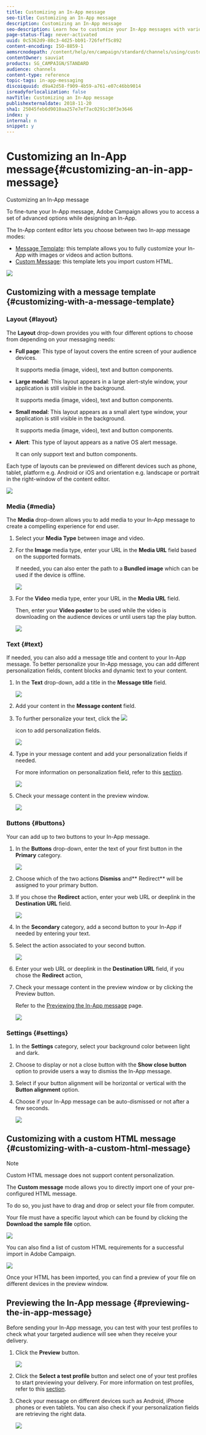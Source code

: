 ```yaml
---
title: Customizing an In-App message
seo-title: Customizing an In-App message
description: Customizing an In-App message
seo-description: Learn how to customize your In-App messages with various options.
page-status-flag: never-activated
uuid: 0c5362d9-88c3-4d25-bb91-726feff5c892
content-encoding: ISO-8859-1
aemsrcnodepath: /content/help/en/campaign/standard/channels/using/customizing-an-in-app-message
contentOwner: sauviat
products: SG_CAMPAIGN/STANDARD
audience: channels
content-type: reference
topic-tags: in-app-messaging
discoiquuid: d9a42d58-f909-4b59-a761-e07c46bb9014
isreadyforlocalization: false
navTitle: Customizing an In-App message
publishexternaldate: 2018-11-20
sha1: 25045feb6d9010aa257e7ef7ac0291c30f3e3646
index: y
internal: n
snippet: y
---
```


# Customizing an In-App message{#customizing-an-in-app-message}

Customizing an In-App message

To fine-tune your In-App message, Adobe Campaign allows you to access a set of advanced options while designing an In-App.

The In-App content editor lets you choose between two In-app message modes:

* [Message Template](../../channels/using/customizing-an-in-app-message.md#customizing-with-a-message-template): this template allows you to fully customize your In-App with images or videos and action buttons.
* [Custom Message](../../channels/using/customizing-an-in-app-message.md#customizing-with-a-custom-html-message): this template lets you import custom HTML.

![](assets/inapp_customize_1.png)

## Customizing with a message template {#customizing-with-a-message-template}

### Layout {#layout}

The **Layout** drop-down provides you with four different options to choose from depending on your messaging needs:

* **Full page**: This type of layout covers the entire screen of your audience devices.

  It supports media (image, video), text and button components.

* **Large modal**: This layout appears in a large alert-style window, your application is still visible in the background.

  It supports media (image, video), text and button components.

* **Small modal**: This layout appears as a small alert type window, your application is still visible in the background.

  It supports media (image, video), text and button components.

* **Alert**: This type of layout appears as a native OS alert message.

  It can only support text and button components.

Each type of layouts can be previewed on different devices such as phone, tablet, platform e.g. Android or iOS and orientation e.g. landscape or portrait in the right-window of the content editor.

![](assets/inapp_customize_4.png)

### Media {#media}

The **Media** drop-down allows you to add media to your In-App message to create a compelling experience for end user.

1. Select your **Media Type** between image and video.
1. For the **Image** media type, enter your URL in the **Media URL** field based on the supported formats.

   If needed, you can also enter the path to a **Bundled image** which can be used if the device is offline.

   ![](assets/inapp_customize_5.png)

1. For the **Video** media type, enter your URL in the **Media URL** field.

   Then, enter your **Video poster** to be used while the video is downloading on the audience devices or until users tap the play button.

   ![](assets/inapp_customize_6.png)

### Text {#text}

If needed, you can also add a message title and content to your In-App message. To better personalize your In-App message, you can add different personalization fields, content blocks and dynamic text to your content.

1. In the **Text** drop-down, add a title in the **Message title** field.

   ![](assets/inapp_customize_9.png)

1. Add your content in the **Message content** field.
1. To further personalize your text, click the  ![](assets/edit_darkgrey-24px.png)

   icon to add personalization fields.

   ![](assets/inapp_customize_8.png)

1. Type in your message content and add your personalization fields if needed.

   For more information on personalization field, refer to this [section](../../designing/using/inserting-a-personalization-field.md).

   ![](assets/inapp_customize_10.png)

1. Check your message content in the preview window.

   ![](assets/inapp_customize_11.png)

### Buttons {#buttons}

Your can add up to two buttons to your In-App message.

1. In the **Buttons** drop-down, enter the text of your first button in the **Primary** category.

   ![](assets/inapp_customize_12.png)

1. Choose which of the two actions **Dismiss** and** Redirect** will be assigned to your primary button.
1. If you chose the **Redirect** action, enter your web URL or deeplink in the **Destination URL** field.

   ![](assets/inapp_customize_13.png)

1. In the **Secondary** category, add a second button to your In-App if needed by entering your text.
1. Select the action associated to your second button.

   ![](assets/inapp_customize_14.png)

1. Enter your web URL or deeplink in the **Destination URL** field, if you chose the **Redirect** action, 
1. Check your message content in the preview window or by clicking the Preview button.

   Refer to the [Previewing the In-App message](../../channels/using/customizing-an-in-app-message.md#previewing-the-in-app-message) page.

   ![](assets/inapp_customize_15.png)

### Settings {#settings}

1. In the **Settings** category, select your background color between light and dark.
1. Choose to display or not a close button with the **Show close button** option to provide users a way to dismiss the In-App message.
1. Select if your button alignment will be horizontal or vertical with the **Button alignment** option.
1. Choose if your In-App message can be auto-dismissed or not after a few seconds.

   ![](assets/inapp_customize_7.png)

## Customizing with a custom HTML message {#customizing-with-a-custom-html-message}

>[!NOTE]
>
>Custom HTML message does not support content personalization.

The **Custom message** mode allows you to directly import one of your pre-configured HTML message.

To do so, you just have to drag and drop or select your file from computer.

Your file must have a specific layout which can be found by clicking the **Download the sample file** option.

![](assets/inapp_customize_2.png)

You can also find a list of custom HTML requirements for a successful import in Adobe Campaign.

![](assets/inapp_customize_3.png)

Once your HTML has been imported, you can find a preview of your file on different devices in the preview window.

## Previewing the In-App message {#previewing-the-in-app-message}

Before sending your In-App message, you can test with your test profiles to check what your targeted audience will see when they receive your delivery.

1. Click the **Preview** button.

   ![](assets/inapp_sending_2.png)

1. Click the **Select a test profile** button and select one of your test profiles to start previewing your delivery. For more information on test profiles, refer to this [section](../../sending/using/managing-test-profiles-and-sending-proofs.md).
1. Check your message on different devices such as Android, iPhone phones or even tablets. You can also check if your personalization fields are retrieving the right data.

   ![](assets/inapp_sending_3.png)

